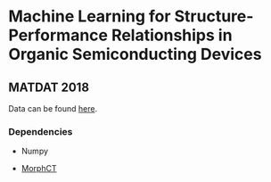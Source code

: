 # Machine Learning for Structure-Performance Relationships in Organic Semiconducting Devices

## MATDAT 2018

Data can be found [here](https://scholarworks.boisestate.edu/cme_lab/3/).

### Dependencies

* Numpy

* [MorphCT](https://bitbucket.org/cmelab/morphct/src/master/)